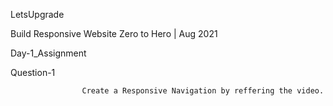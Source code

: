 LetsUpgrade

Build Responsive Website Zero to Hero | Aug 2021

Day-1_Assignment

Question-1

                    Create a Responsive Navigation by reffering the video.
                    
                    
